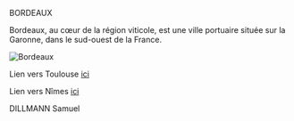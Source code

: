 BORDEAUX

Bordeaux, au cœur de la région viticole, est une ville portuaire située sur la Garonne, dans le sud-ouest de la France.

![Bordeaux](https://upload.wikimedia.org/wikipedia/commons/9/9c/Bordeaux_%282418988310%29.jpg)

Lien vers Toulouse [ici](/Toulouse.md)

Lien vers Nîmes [ici](/Nimes.md)

DILLMANN Samuel
